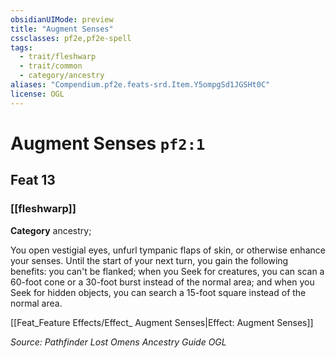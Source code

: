 ```yaml
---
obsidianUIMode: preview
title: "Augment Senses"
cssclasses: pf2e,pf2e-spell
tags:
  - trait/fleshwarp
  - trait/common
  - category/ancestry
aliases: "Compendium.pf2e.feats-srd.Item.Y5ompgSd1JGSHt0C"
license: OGL
---
```

# Augment Senses `pf2:1`
## Feat 13
### [[fleshwarp]]

**Category** ancestry; 




You open vestigial eyes, unfurl tympanic flaps of skin, or otherwise enhance your senses. Until the start of your next turn, you gain the following benefits: you can't be flanked; when you Seek for creatures, you can scan a 60-foot cone or a 30-foot burst instead of the normal area; and when you Seek for hidden objects, you can search a 15-foot square instead of the normal area.

[[Feat_Feature Effects/Effect_ Augment Senses|Effect: Augment Senses]]

*Source: Pathfinder Lost Omens Ancestry Guide*
*OGL*